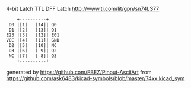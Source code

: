 4-bit Latch
TTL DFF Latch
http://www.ti.com/lit/gpn/sn74LS77


	    +----------+
	 D0 |[1]   [14]| Q0
	 D1 |[2]   [13]| Q1
	E23 |[3]   [12]| E01
	VCC |[4]   [11]| GND
	 D2 |[5]   [10]| NC
	 D3 |[6]   [ 9]| Q2
	 NC |[7]   [ 8]| Q3
	    +----------+


generated by https://github.com/FBEZ/Pinout-AsciiArt from https://github.com/ask6483/kicad-symbols/blob/master/74xx.kicad_sym